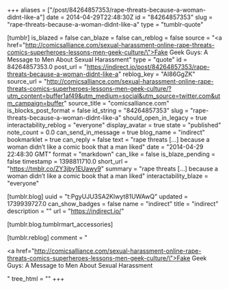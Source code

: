 +++
aliases = ["/post/84264857353/rape-threats-because-a-woman-didnt-like-a"]
date = 2014-04-29T22:48:30Z
id = "84264857353"
slug = "rape-threats-because-a-woman-didnt-like-a"
type = "tumblr-quote"

[tumblr]
is_blazed = false
can_blaze = false
can_reblog = false
source = "<a href=\"http://comicsalliance.com/sexual-harassment-online-rape-threats-comics-superheroes-lessons-men-geek-culture/\">Fake Geek Guys: A Message to Men About Sexual Harassment</a>"
type = "quote"
id = 84264857353.0
post_url = "https://indirect.io/post/84264857353/rape-threats-because-a-woman-didnt-like-a"
reblog_key = "AI86GgZK"
source_url = "http://comicsalliance.com/sexual-harassment-online-rape-threats-comics-superheroes-lessons-men-geek-culture/?utm_content=buffer1af49&utm_medium=social&utm_source=twitter.com&utm_campaign=buffer"
source_title = "comicsalliance.com"
is_blocks_post_format = false
id_string = "84264857353"
slug = "rape-threats-because-a-woman-didnt-like-a"
should_open_in_legacy = true
interactability_reblog = "everyone"
display_avatar = true
state = "published"
note_count = 0.0
can_send_in_message = true
blog_name = "indirect"
bookmarklet = true
can_reply = false
text = "rape threats […] because a woman didn’t like a comic book that a man liked"
date = "2014-04-29 22:48:30 GMT"
format = "markdown"
can_like = false
is_blaze_pending = false
timestamp = 1398811710.0
short_url = "https://tmblr.co/ZY3jby1EUawy9"
summary = "rape threats […] because a woman didn’t like a comic book that a man liked"
interactability_blaze = "everyone"

[tumblr.blog]
uuid = "t:PgyUJU3SA2Klwyt81UWAwQ"
updated = 1739939727.0
can_show_badges = false
name = "indirect"
title = "indirect"
description = ""
url = "https://indirect.io/"

[tumblr.blog.tumblrmart_accessories]

[tumblr.reblog]
comment = "<p><a href=\"http://comicsalliance.com/sexual-harassment-online-rape-threats-comics-superheroes-lessons-men-geek-culture/\">Fake Geek Guys: A Message to Men About Sexual Harassment</a></p>"
tree_html = ""
+++
